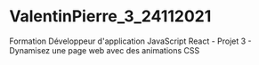 # ValentinPierre_3_24112021
Formation Développeur d'application JavaScript React - Projet 3 - Dynamisez une page web avec des animations CSS
